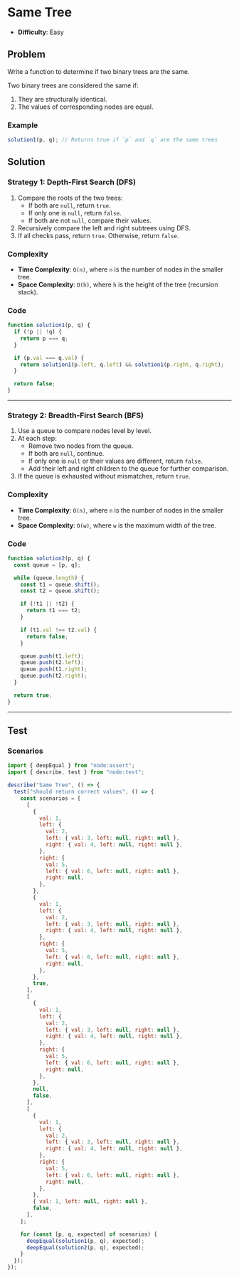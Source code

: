 # Same Tree

- **Difficulty**: Easy

## Problem

Write a function to determine if two binary trees are the same.

Two binary trees are considered the same if:

1. They are structurally identical.
1. The values of corresponding nodes are equal.

### Example

```js
solution1(p, q); // Returns true if `p` and `q` are the same trees
```

## Solution

### Strategy 1: Depth-First Search (DFS)

1. Compare the roots of the two trees:
   - If both are `null`, return `true`.
   - If only one is `null`, return `false`.
   - If both are not `null`, compare their values.
2. Recursively compare the left and right subtrees using DFS.
3. If all checks pass, return `true`. Otherwise, return `false`.

### Complexity

- **Time Complexity**: `O(n)`, where `n` is the number of nodes in the smaller tree.
- **Space Complexity**: `O(h)`, where `h` is the height of the tree (recursion stack).

### Code

```js
function solution1(p, q) {
  if (!p || !q) {
    return p === q;
  }

  if (p.val === q.val) {
    return solution1(p.left, q.left) && solution1(p.right, q.right);
  }

  return false;
}
```

---

### Strategy 2: Breadth-First Search (BFS)

1. Use a queue to compare nodes level by level.
2. At each step:
   - Remove two nodes from the queue.
   - If both are `null`, continue.
   - If only one is `null` or their values are different, return `false`.
   - Add their left and right children to the queue for further comparison.
3. If the queue is exhausted without mismatches, return `true`.

### Complexity

- **Time Complexity**: `O(n)`, where `n` is the number of nodes in the smaller tree.
- **Space Complexity**: `O(w)`, where `w` is the maximum width of the tree.

### Code

```js
function solution2(p, q) {
  const queue = [p, q];

  while (queue.length) {
    const t1 = queue.shift();
    const t2 = queue.shift();

    if (!t1 || !t2) {
      return t1 === t2;
    }

    if (t1.val !== t2.val) {
      return false;
    }

    queue.push(t1.left);
    queue.push(t2.left);
    queue.push(t1.right);
    queue.push(t2.right);
  }

  return true;
}
```

---

## Test

### Scenarios

```js
import { deepEqual } from "node:assert";
import { describe, test } from "node:test";

describe("Same Tree", () => {
  test("should return correct values", () => {
    const scenarios = [
      [
        {
          val: 1,
          left: {
            val: 2,
            left: { val: 3, left: null, right: null },
            right: { val: 4, left: null, right: null },
          },
          right: {
            val: 5,
            left: { val: 6, left: null, right: null },
            right: null,
          },
        },
        {
          val: 1,
          left: {
            val: 2,
            left: { val: 3, left: null, right: null },
            right: { val: 4, left: null, right: null },
          },
          right: {
            val: 5,
            left: { val: 6, left: null, right: null },
            right: null,
          },
        },
        true,
      ],
      [
        {
          val: 1,
          left: {
            val: 2,
            left: { val: 3, left: null, right: null },
            right: { val: 4, left: null, right: null },
          },
          right: {
            val: 5,
            left: { val: 6, left: null, right: null },
            right: null,
          },
        },
        null,
        false,
      ],
      [
        {
          val: 1,
          left: {
            val: 2,
            left: { val: 3, left: null, right: null },
            right: { val: 4, left: null, right: null },
          },
          right: {
            val: 5,
            left: { val: 6, left: null, right: null },
            right: null,
          },
        },
        { val: 1, left: null, right: null },
        false,
      ],
    ];

    for (const [p, q, expected] of scenarios) {
      deepEqual(solution1(p, q), expected);
      deepEqual(solution2(p, q), expected);
    }
  });
});
```
